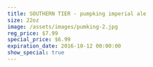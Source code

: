 ```yaml
---
title: SOUTHERN TIER - pumpking imperial ale
size: 22oz
image: /assets/images/pumking-2.jpg
reg_price: $7.99
special_price: $6.99
expiration_date: 2016-10-12 00:00:00
show_special: true
---
```




